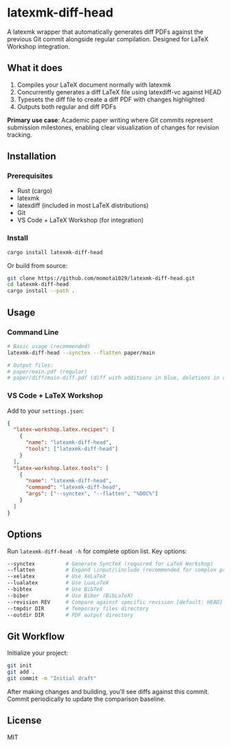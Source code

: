 # latexmk-diff-head

A latexmk wrapper that automatically generates diff PDFs against the previous Git commit alongside regular compilation. Designed for LaTeX Workshop integration.

## What it does

1. Compiles your LaTeX document normally with latexmk
2. Concurrently generates a diff LaTeX file using latexdiff-vc against HEAD
3. Typesets the diff file to create a diff PDF with changes highlighted
4. Outputs both regular and diff PDFs

**Primary use case**: Academic paper writing where Git commits represent submission milestones, enabling clear visualization of changes for revision tracking.

## Installation

### Prerequisites

- Rust (cargo)
- latexmk
- latexdiff (included in most LaTeX distributions)
- Git
- VS Code + LaTeX Workshop (for integration)

### Install

```bash
cargo install latexmk-diff-head
```

Or build from source:

```bash
git clone https://github.com/momota1029/latexmk-diff-head.git
cd latexmk-diff-head
cargo install --path .
```

## Usage

### Command Line

```bash
# Basic usage (recommended)
latexmk-diff-head --synctex --flatten paper/main

# Output files:
# paper/main.pdf (regular)
# paper/diff/main-diff.pdf (diff with additions in blue, deletions in red)
```

### VS Code + LaTeX Workshop

Add to your `settings.json`:

```json
{
  "latex-workshop.latex.recipes": [
    {
      "name": "latexmk-diff-head",
      "tools": ["latexmk-diff-head"]
    }
  ],
  "latex-workshop.latex.tools": [
    {
      "name": "latexmk-diff-head",
      "command": "latexmk-diff-head",
      "args": ["--synctex", "--flatten", "%DOC%"]
    }
  ]
}
```

## Options
Run `latexmk-diff-head -h` for complete option list. Key options:

```bash
--synctex          # Generate SyncTeX (required for LaTeX Workshop)
--flatten          # Expand \input/\include (recommended for complex projects)
--xelatex          # Use XeLaTeX
--lualatex         # Use LuaLaTeX
--bibtex           # Use BibTeX
--biber            # Use Biber (BibLaTeX)
--revision REV     # Compare against specific revision [default: HEAD]
--tmpdir DIR       # Temporary files directory
--outdir DIR       # PDF output directory
```

## Git Workflow

Initialize your project:
```bash
git init
git add .
git commit -m "Initial draft"
```

After making changes and building, you'll see diffs against this commit. Commit periodically to update the comparison baseline.

## License
MIT